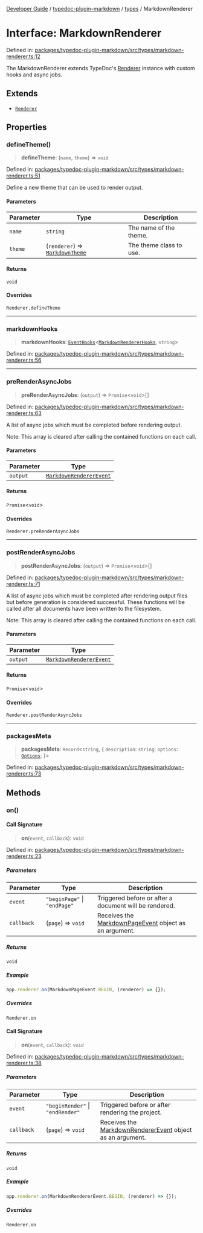 [Developer Guide](../../../README.md) / [typedoc-plugin-markdown](../../README.md) / [types](../README.md) / MarkdownRenderer

# Interface: MarkdownRenderer

Defined in: [packages/typedoc-plugin-markdown/src/types/markdown-renderer.ts:12](https://github.com/typedoc2md/typedoc-plugin-markdown/blob/main/packages/typedoc-plugin-markdown/src/types/markdown-renderer.ts#L12)

The MarkdownRenderer extends TypeDoc's [Renderer](https://typedoc.org/api/classes/Renderer.html) instance with custom hooks and async jobs.

## Extends

- [`Renderer`](https://typedoc.org/api/classes/Renderer.html)

## Properties

### defineTheme()

> **defineTheme**: (`name`, `theme`) => `void`

Defined in: [packages/typedoc-plugin-markdown/src/types/markdown-renderer.ts:51](https://github.com/typedoc2md/typedoc-plugin-markdown/blob/main/packages/typedoc-plugin-markdown/src/types/markdown-renderer.ts#L51)

Define a new theme that can be used to render output.

#### Parameters

| Parameter | Type | Description |
| ------ | ------ | ------ |
| `name` | `string` | The name of the theme. |
| `theme` | (`renderer`) => [`MarkdownTheme`](../../theme/classes/MarkdownTheme.md) | The theme class to use. |

#### Returns

`void`

#### Overrides

`Renderer.defineTheme`

***

### markdownHooks

> **markdownHooks**: [`EventHooks`](https://typedoc.org/api/classes/EventHooks.html)\<[`MarkdownRendererHooks`](MarkdownRendererHooks.md), `string`\>

Defined in: [packages/typedoc-plugin-markdown/src/types/markdown-renderer.ts:56](https://github.com/typedoc2md/typedoc-plugin-markdown/blob/main/packages/typedoc-plugin-markdown/src/types/markdown-renderer.ts#L56)

***

### preRenderAsyncJobs

> **preRenderAsyncJobs**: (`output`) => `Promise`\<`void`\>[]

Defined in: [packages/typedoc-plugin-markdown/src/types/markdown-renderer.ts:63](https://github.com/typedoc2md/typedoc-plugin-markdown/blob/main/packages/typedoc-plugin-markdown/src/types/markdown-renderer.ts#L63)

A list of async jobs which must be completed before rendering output.

Note: This array is cleared after calling the contained functions on each call.

#### Parameters

| Parameter | Type |
| ------ | ------ |
| `output` | [`MarkdownRendererEvent`](../../events/classes/MarkdownRendererEvent.md) |

#### Returns

`Promise`\<`void`\>

#### Overrides

`Renderer.preRenderAsyncJobs`

***

### postRenderAsyncJobs

> **postRenderAsyncJobs**: (`output`) => `Promise`\<`void`\>[]

Defined in: [packages/typedoc-plugin-markdown/src/types/markdown-renderer.ts:71](https://github.com/typedoc2md/typedoc-plugin-markdown/blob/main/packages/typedoc-plugin-markdown/src/types/markdown-renderer.ts#L71)

A list of async jobs which must be completed after rendering output files but before generation is considered successful.
These functions will be called after all documents have been written to the filesystem.

Note: This array is cleared after calling the contained functions on each call.

#### Parameters

| Parameter | Type |
| ------ | ------ |
| `output` | [`MarkdownRendererEvent`](../../events/classes/MarkdownRendererEvent.md) |

#### Returns

`Promise`\<`void`\>

#### Overrides

`Renderer.postRenderAsyncJobs`

***

### packagesMeta

> **packagesMeta**: `Record`\<`string`, \{ `description`: `string`; `options`: [`Options`](https://typedoc.org/api/types/Configuration.Options.html); \}\>

Defined in: [packages/typedoc-plugin-markdown/src/types/markdown-renderer.ts:73](https://github.com/typedoc2md/typedoc-plugin-markdown/blob/main/packages/typedoc-plugin-markdown/src/types/markdown-renderer.ts#L73)

## Methods

### on()

#### Call Signature

> **on**(`event`, `callback`): `void`

Defined in: [packages/typedoc-plugin-markdown/src/types/markdown-renderer.ts:23](https://github.com/typedoc2md/typedoc-plugin-markdown/blob/main/packages/typedoc-plugin-markdown/src/types/markdown-renderer.ts#L23)

##### Parameters

| Parameter | Type | Description |
| ------ | ------ | ------ |
| `event` | `"beginPage"` \| `"endPage"` | Triggered before or after a document will be rendered. |
| `callback` | (`page`) => `void` | Receives the [MarkdownPageEvent](../../events/classes/MarkdownPageEvent.md) object as an argument. |

##### Returns

`void`

##### Example

```ts
app.renderer.on(MarkdownPageEvent.BEGIN, (renderer) => {});
```

##### Overrides

`Renderer.on`

#### Call Signature

> **on**(`event`, `callback`): `void`

Defined in: [packages/typedoc-plugin-markdown/src/types/markdown-renderer.ts:38](https://github.com/typedoc2md/typedoc-plugin-markdown/blob/main/packages/typedoc-plugin-markdown/src/types/markdown-renderer.ts#L38)

##### Parameters

| Parameter | Type | Description |
| ------ | ------ | ------ |
| `event` | `"beginRender"` \| `"endRender"` | Triggered before or after rendering the project. |
| `callback` | (`page`) => `void` | Receives the [MarkdownRendererEvent](../../events/classes/MarkdownRendererEvent.md) object as an argument. |

##### Returns

`void`

##### Example

```ts
app.renderer.on(MarkdownRendererEvent.BEGIN, (renderer) => {});
```

##### Overrides

`Renderer.on`
